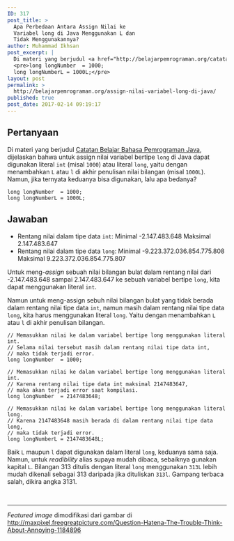 ```yaml
---
ID: 317
post_title: >
  Apa Perbedaan Antara Assign Nilai ke
  Variabel long di Java Menggunakan L dan
  Tidak Menggunakannya?
author: Muhammad Ikhsan
post_excerpt: |
  Di materi yang berjudul <a href="http://belajarpemrograman.org/catatan-belajar-bahasa-pemrograman-java/">Catatan Belajar Bahasa Pemrograman Java</a>, dijelaskan bahwa untuk mengekspresikan nilai dari sebuah variabel bertipe <code>long</code> dapat digunakan literal <code>int</code> (misal 1000) atau literal <code>long</code>, yaitu dengan menambahkan <code>L</code> atau <code>l</code> di akhir penulisan nilai bilangan (misal 1000L). Jika keduanya bisa digunakan, lalu apa bedanya?
  <pre>long longNumber  = 1000;
  long longNumberL = 1000L;</pre>
layout: post
permalink: >
  http://belajarpemrograman.org/assign-nilai-variabel-long-di-java/
published: true
post_date: 2017-02-14 09:19:17
---
```

## Pertanyaan

Di materi yang berjudul [Catatan Belajar Bahasa Pemrograman Java](http://belajarpemrograman.org/catatan-belajar-bahasa-pemrograman-java/), dijelaskan bahwa untuk assign nilai variabel bertipe `long` di Java dapat digunakan literal `int` (misal `1000`) atau literal `long`, yaitu dengan menambahkan `L` atau `l` di akhir penulisan nilai bilangan (misal `1000L`). Namun, jika ternyata keduanya bisa digunakan, lalu apa bedanya?

~~~~~~~~~~~~~~~~~~~~~~~~~~~~ {.language-java .line-numbers}
long longNumber  = 1000;
long longNumberL = 1000L;
~~~~~~~~~~~~~~~~~~~~~~~~~~~~

## Jawaban
<ul>
 	<li>Rentang nilai dalam tipe data <code>int</code>:
Minimal -2.147.483.648
Maksimal 2.147.483.647</li>
 	<li>Rentang nilai dalam tipe data <code>long</code>:
Minimal -9.223.372.036.854.775.808
Maksimal 9.223.372.036.854.775.807</li>
</ul>
Untuk meng-<em>assign</em> sebuah nilai bilangan bulat dalam rentang nilai dari -2.147.483.648 sampai 2.147.483.647 ke sebuah variabel bertipe <code>long</code>, kita dapat menggunakan literal <code>int</code>.

Namun untuk meng-assign sebuh nilai bilangan bulat yang tidak berada dalam rentang nilai tipe data <code>int</code>, namun masih dalam rentang nilai tipe data <code>long</code>, kita harus menggunakan literal <code>long</code>. Yaitu dengan menambahkan <code>L</code> atau <code>l</code> di akhir penulisan bilangan.
<pre><code class="language-java line-numbers">// Memasukkan nilai ke dalam variabel bertipe long menggunakan literal int.
// Selama nilai tersebut masih dalam rentang nilai tipe data int, 
// maka tidak terjadi error.
long longNumber  = 1000;

// Memasukkan nilai ke dalam variabel bertipe long menggunakan literal int.
// Karena rentang nilai tipe data int maksimal 2147483647, 
// maka akan terjadi error saat kompilasi.
long longNumber  = 2147483648;

// Memasukkan nilai ke dalam variabel bertipe long menggunakan literal long.
// Karena 2147483648 masih berada di dalam rentang nilai tipe data long, 
// maka tidak terjadi error.
long longNumberL = 2147483648L;</code></pre>
Baik <code>L</code> maupun <code>l</code> dapat digunakan dalam literal <code>long</code>, keduanya sama saja. Namun, untuk <em>readibility</em> alias supaya mudah dibaca, sebaiknya gunakan kapital <code>L</code>. Bilangan 313 ditulis dengan literal <code>long</code> menggunakan <code>313L</code> lebih mudah dikenali sebagai 313 daripada jika dituliskan <code>313l</code>. Gampang terbaca salah, dikira angka 3131.

&nbsp;

<hr />

<em>Featured image</em> dimodifikasi dari gambar di <a href="http://maxpixel.freegreatpicture.com/Question-Hatena-The-Trouble-Think-About-Annoying-1184896" target="_blank" rel="noopener">http://maxpixel.freegreatpicture.com/Question-Hatena-The-Trouble-Think-About-Annoying-1184896</a>